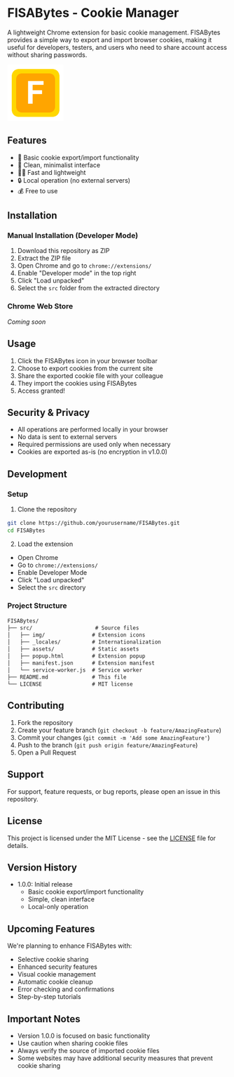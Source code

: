 # FISABytes - Cookie Manager

A lightweight Chrome extension for basic cookie management. FISABytes provides a simple way to export and import browser cookies, making it useful for developers, testers, and users who need to share account access without sharing passwords.

![FISABytes Logo](src/img/logo-128.png)

## Features

- 🔄 Basic cookie export/import functionality
- 🎨 Clean, minimalist interface
- 🏃‍♂️ Fast and lightweight
- 🔒 Local operation (no external servers)
- 💰 Free to use

## Installation

### Manual Installation (Developer Mode)
1. Download this repository as ZIP
2. Extract the ZIP file
3. Open Chrome and go to `chrome://extensions/`
4. Enable "Developer mode" in the top right
5. Click "Load unpacked"
6. Select the `src` folder from the extracted directory

### Chrome Web Store
*Coming soon*

## Usage

1. Click the FISABytes icon in your browser toolbar
2. Choose to export cookies from the current site
3. Share the exported cookie file with your colleague
4. They import the cookies using FISABytes
5. Access granted!

## Security & Privacy

- All operations are performed locally in your browser
- No data is sent to external servers
- Required permissions are used only when necessary
- Cookies are exported as-is (no encryption in v1.0.0)

## Development

### Setup
1. Clone the repository
```bash
git clone https://github.com/yourusername/FISABytes.git
cd FISABytes
```

2. Load the extension
- Open Chrome
- Go to `chrome://extensions/`
- Enable Developer Mode
- Click "Load unpacked"
- Select the `src` directory

### Project Structure
```
FISABytes/
├── src/                    # Source files
│   ├── img/               # Extension icons
│   ├── _locales/          # Internationalization
│   ├── assets/            # Static assets
│   ├── popup.html         # Extension popup
│   ├── manifest.json      # Extension manifest
│   └── service-worker.js  # Service worker
├── README.md              # This file
└── LICENSE                # MIT license
```

## Contributing

1. Fork the repository
2. Create your feature branch (`git checkout -b feature/AmazingFeature`)
3. Commit your changes (`git commit -m 'Add some AmazingFeature'`)
4. Push to the branch (`git push origin feature/AmazingFeature`)
5. Open a Pull Request

## Support

For support, feature requests, or bug reports, please open an issue in this repository.

## License

This project is licensed under the MIT License - see the [LICENSE](LICENSE) file for details.

## Version History

- 1.0.0: Initial release
  - Basic cookie export/import functionality
  - Simple, clean interface
  - Local-only operation

## Upcoming Features

We're planning to enhance FISABytes with:
- Selective cookie sharing
- Enhanced security features
- Visual cookie management
- Automatic cookie cleanup
- Error checking and confirmations
- Step-by-step tutorials

## Important Notes

- Version 1.0.0 is focused on basic functionality
- Use caution when sharing cookie files
- Always verify the source of imported cookie files
- Some websites may have additional security measures that prevent cookie sharing